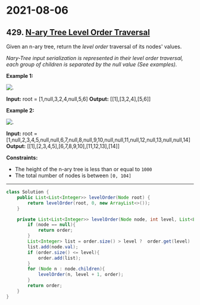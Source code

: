# 2021-08-06

## 429. [N-ary Tree Level Order Traversal](https://leetcode.com/problems/n-ary-tree-level-order-traversal/)

Given an n-ary tree, return the _level order_ traversal of its nodes' values.

_Nary-Tree input serialization is represented in their level order traversal, each group of children is separated by the null value (See examples)._

**Example 1:**

![.](https://assets.leetcode.com/uploads/2018/10/12/narytreeexample.png)

**Input:** root = \[1,null,3,2,4,null,5,6\]
**Output:** \[\[1\],\[3,2,4\],\[5,6\]\]

**Example 2:**

![.](https://assets.leetcode.com/uploads/2019/11/08/sample_4_964.png)

**Input:** root = \[1,null,2,3,4,5,null,null,6,7,null,8,null,9,10,null,null,11,null,12,null,13,null,null,14\]
**Output:** \[\[1\],\[2,3,4,5\],\[6,7,8,9,10\],\[11,12,13\],\[14\]\]

**Constraints:**

- The height of the n-ary tree is less than or equal to `1000`
- The total number of nodes is between `[0, 104]`

---

```java
class Solution {
    public List<List<Integer>> levelOrder(Node root) {
        return levelOrder(root, 0, new ArrayList<>());
    }

    private List<List<Integer>> levelOrder(Node node, int level, List<List<Integer>> order){
        if (node == null){
            return order;
        }
        List<Integer> list = order.size() > level ?  order.get(level) : new ArrayList<>();
        list.add(node.val);
        if (order.size() <= level){
            order.add(list);
        }
        for (Node n : node.children){
            levelOrder(n, level + 1, order);
        }
        return order;
    }
}
```
